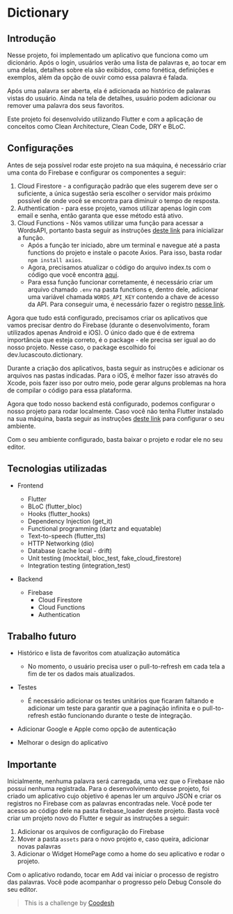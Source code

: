 # Dictionary

## Introdução

Nesse projeto, foi implementado um aplicativo que funciona como um dicionário. Após o login, usuários verão uma lista de palavras e, ao tocar em uma delas, detalhes sobre ela são exibidos, como fonética, definições e exemplos, além da opção de ouvir como essa palavra é falada.

Após uma palavra ser aberta, ela é adicionada ao histórico de palavras vistas do usuário. Ainda na tela de detalhes, usuário podem adicionar ou remover uma palavra dos seus favoritos.

Este projeto foi desenvolvido utilizando Flutter e com a aplicação de conceitos como Clean Architecture, Clean Code, DRY e BLoC.

## Configurações
 
Antes de seja possível rodar este projeto na sua máquina, é necessário criar uma conta do Firebase e configurar os componentes a seguir:

1. Cloud Firestore - a configuração padrão que eles sugerem deve ser o suficiente, a única sugestão seria escolher o servidor mais próximo possível de onde você se encontra para diminuir o tempo de resposta.
2. Authentication - para esse projeto, vamos utilizar apenas login com email e senha, então garanta que esse método está ativo.
3. Cloud Functions - Nós vamos utilizar uma função para acessar a WordsAPI, portanto basta seguir as instruções [deste link](https://firebase.google.com/docs/functions/get-started?gen=1st) para inicializar a função.
    * Após a função ter iniciado, abre um terminal e navegue até a pasta functions do projeto e instale o pacote Axios. Para isso, basta rodar ```npm install axios```.
    * Agora, precisamos atualizar o código do arquivo index.ts com o código que você encontra [aqui](https://github.com/lucasarcouto/dictionary/blob/main/functions/index.ts).
    * Para essa função funcionar corretamente, é necessário criar um arquivo chamado ```.env``` na pasta functions e, dentro dele, adicionar uma variável chamada ```WORDS_API_KEY``` contendo a chave de acesso da API. Para conseguir uma, é necessário fazer o registro [nesse link](https://rapidapi.com/dpventures/api/wordsapi/pricing).

Agora que tudo está configurado, precisamos criar os aplicativos que vamos precisar dentro do Firebase (durante o desenvolvimento, foram utilizados apenas Android e iOS). O único dado que é de extrema importância que esteja correto, é o package - ele precisa ser igual ao do nosso projeto. Nesse caso, o package escolhido foi dev.lucascouto.dictionary.

Durante a criação dos aplicativos, basta seguir as instruções e adicionar os arquivos nas pastas indicadas. Para o iOS, é melhor fazer isso através do Xcode, pois fazer isso por outro meio, pode gerar alguns problemas na hora de compilar o código para essa plataforma.

Agora que todo nosso backend está configurado, podemos configurar o nosso projeto para rodar localmente. Caso você não tenha Flutter instalado na sua máquina, basta seguir as instruções [deste link](https://docs.flutter.dev/get-started/install) para configurar o seu ambiente.

Com o seu ambiente configurado, basta baixar o projeto e rodar ele no seu editor.

## Tecnologias utilizadas

- Frontend
  - Flutter
  - BLoC (flutter_bloc)
  - Hooks (flutter_hooks)
  - Dependency Injection (get_it)
  - Functional programming (dartz and equatable)
  - Text-to-speech (flutter_tts)
  - HTTP Networking (dio)
  - Database (cache local - drift)
  - Unit testing (mocktail, bloc_test, fake_cloud_firestore)
  - Integration testing (integration_test)

- Backend
  - Firebase
    - Cloud Firestore
    - Cloud Functions
    - Authentication

## Trabalho futuro

* Histórico e lista de favoritos com atualização automática
    * No momento, o usuário precisa user o pull-to-refresh em cada tela a fim de ter os dados mais atualizados.

* Testes
    * É necessário adicionar os testes unitários que ficaram faltando e adicionar um teste para garantir que a paginação infinita e o pull-to-refresh estão funcionando durante o teste de integração.

* Adicionar Google e Apple como opção de autenticação

* Melhorar o design do aplicativo

## Importante

Inicialmente, nenhuma palavra será carregada, uma vez que o Firebase não possui nenhuma registrada. Para o desenvolvimento desse projeto, foi criado um aplicativo cujo objetivo é apenas ler um arquivo JSON e criar os registros no Firebase com as palavras encontradas nele. Você pode ter acesso ao código dele na pasta firebase_loader deste projeto. Basta você criar um projeto novo do Flutter e seguir as instruções a seguir:

1. Adicionar os arquivos de configuração do Firebase
2. Mover a pasta ```assets``` para o novo projeto e, caso queira, adicionar novas palavras
3. Adicionar o Widget HomePage como a home do seu aplicativo e rodar o projeto.

Com o aplicativo rodando, tocar em Add vai iniciar o processo de registro das palavras. Você pode acompanhar o progresso pelo Debug Console do seu editor.



>  This is a challenge by [Coodesh](https://coodesh.com/)